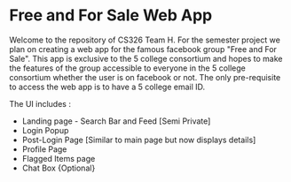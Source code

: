 # Free and For Sale Web App
Welcome to the repository of CS326 Team H. For the semester project we plan on creating a web app for the famous facebook group "Free and For Sale". This app is exclusive to the 5 college consortium and hopes to make the features of the group accessible to everyone in the 5 college consortium whether the user is on facebook or not.
The only pre-requisite to access the web app is to have a 5 college email ID.

The UI includes :
* Landing page - Search Bar and Feed [Semi Private]  
* Login Popup
* Post-Login Page [Similar to main page but now displays details]
* Profile Page
* Flagged Items page
* Chat Box {Optional}
